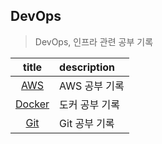 ## DevOps
> DevOps, 인프라 관련 공부 기록

|          title          | description |
|:-----------------------:|:------------|
| [AWS](./AWS) | AWS 공부 기록    |
| [Docker](./Docker) | 도커 공부 기록    |
|    [Git](./Git)    | Git 공부 기록   |
